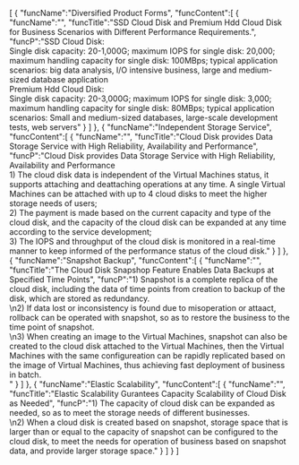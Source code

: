 [
	{
		"funcName":"Diversified Product Forms",
		"funcContent":[
			{
				"funcName":"",
				"funcTitle":"SSD Cloud Disk and Premium Hdd Cloud Disk for Business Scenarios with Different Performance Requirements.",
				"funcP":"SSD Cloud Disk: </br>Single disk capacity: 20-1,000G; maximum IOPS for single disk: 20,000; maximum handling capacity for single disk: 100MBps; typical application scenarios: big data analysis, I/O intensive business, large and medium-sized database application </br> Premium Hdd Cloud Disk: </br>Single disk capacity: 20-3,000G; maximum IOPS for single disk: 3,000; maximum handling capacity for single disk: 80MBps; typical application scenarios: Small and medium-sized databases, large-scale development tests, web servers"
			}
		]
	},
	{
		"funcName":"Independent Storage Service",
		"funcContent":[
			{
				"funcName":"",
				"funcTitle":"Cloud Disk provides Data Storage Service with High Reliability, Availability and Performance",
				"funcP":"Cloud Disk provides Data Storage Service with High Reliability, Availability and Performance</br>1) The cloud disk data is independent of the Virtual Machines status, it supports attaching and deattaching operations at any time. A single Virtual Machines can be attached with up to 4 cloud disks to meet the higher storage needs of users;</br> 2) The payment is made based on the current capacity and type of the cloud disk, and the capacity of the cloud disk can be expanded at any time according to the service development;</br> 3) The IOPS and throughput of the cloud disk is monitored in a real-time manner to keep informed of the performance status of the cloud disk."
			}
		]
	},
	{
		"funcName":"Snapshot Backup",
		"funcContent":[
			{
				"funcName":"",
				"funcTitle":"The Cloud Disk Snapshop Feature Enables Data Backups at Specified Time Points",
				"funcP":"1) Snapshot is a complete replica of the cloud disk, including the data of time points from creation to backup of the disk, which are stored as redundancy. </br>\n2) If data lost or inconsistency is found due to misoperation or attaact, rollback can be operated with snapshot, so as to restore the business to the time point of snapshot. </br>\n3) When creating an image to the Virtual Machines, snapshot can also be created to the cloud disk attached to the Virtual Machines, then the Virtual Machines with the same configureation can be rapidly replicated based on the image of Virtual Machines, thus achieving fast deployment of business in batch. </br>"
			}
		]
	},
	{
		"funcName":"Elastic Scalability",
		"funcContent":[
			{
				"funcName":"",
				"funcTitle":"Elastic Scalability Gurantees Capacity Scalability of Cloud Disk as Needed",
				"funcP":"1) The capacity of cloud disk can be expanded as needed, so as to meet the storage needs of different businesses. </br>\n2) When a cloud disk is created based on snapshot, storage space that is larger than or equal to the capacity of snapshot can be configured to the cloud disk, to meet the needs for operation of business based on snapshot data, and provide larger storage space."
			}
		]
	}
]